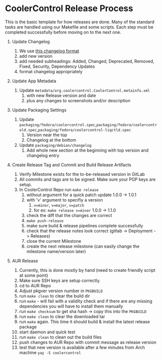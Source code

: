 # CoolerControl Release Process

This is the basic template for how releases are done. Many of the standard tasks are handled using
our Makefile and some scripts. Each step must be completed successfully before moving on to the next
one.

1. Update Changelog
   1. We use [this changelog format](https://keepachangelog.com/en/1.0.0/)
   2. add new version
   3. add needed subheadings: Added, Changed, Deprecated, Removed, Fixed, Security, Dependency
      Updates
   4. format changelog appropriately
2. Update App Metadata
   1. Update `metadata/org.coolercontrol.CoolerControl.metainfo.xml`
      1. with new Release version and date
      2. plus any changes to screenshots and/or description
3. Update Packaging Settings
   1. Update
      `packaging/fedora/coolercontrol.spec`,`packaging/fedora/coolercontrold.spec`,`packaging/fedora/coolercontrol-liqctld.spec`
      1. Version near the top
      2. Changelog at the bottom
   2. Update `packaging/debian/changelog`
      1. Add whole new section at the beginning with top version and changelog entry
4. Create Release Tag and Commit and Build Release Artifacts

   1. Verify Milestone exists for the to-be-released version in GitLab
   2. All commits and tags are to be signed. Make sure your PGP keys are setup.
   3. In CoolerControl Repo run `make release`
      1. without argument for a quick patch update 1.0.0 -> 1.0.1
      2. with 'v' argument to specifiy a version
         1. `v=minor`, `v=major`, `v=patch`
         2. for ex: `make release v=minor` 1.0.0 -> 1.1.0
      3. check the diff that the changes are correct
      4. `make push-release`
      5. make sure build & release pipelines complete successfully
      6. check that the release notes look correct (gitlab -> Deployment -> Releases)
      7. close the current Milestone
      8. create the next release milestone (can easily change the milestone name/version later)

5. AUR Release
   1. Currently, this is done mostly by hand (need to create friendly script at some point)
   2. Make sure SSH keys are setup correctly.
   3. cd to AUR Repo
   4. Adjust pkgver version number in `PKGBUILD`
   5. run `make clean` to clear the build dir
   6. run `make` - will fail with a validity check and if there are any missing dependencies you
      will have to install them manually
   7. run `make checksum` to get sha hash -> copy this into the `PKGBUILD`
   8. run `make clean` to clear the downloaded tar
   9. run `make` again. This time it should build & install the latest release package
   10. start daemon and quick test
   11. run `make clean` to clean out the build files
   12. push changes to AUR Repo with commit message as release version
   13. test that new version is available after a few minutes from Arch machine
       `yay -S coolercontrol`
